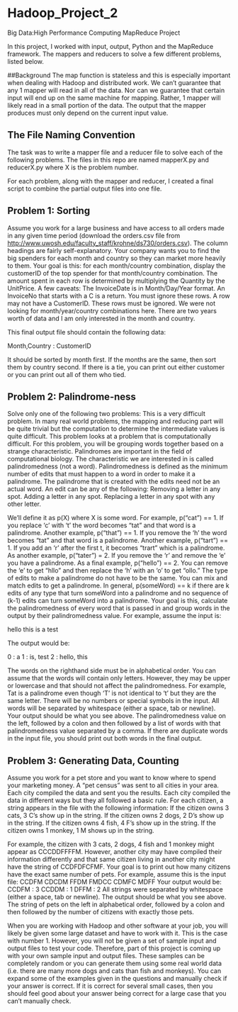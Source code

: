 # Hadoop_Project_2
Big Data:High Performance Computing MapReduce Project


In this project, I worked with input, output, Python and the MapReduce framework. The mappers and reducers to solve a few different problems, listed below.

##Background
The map function is stateless and this is especially important when dealing with Hadoop and distributed work. We can’t guarantee that any 1 mapper will read in all of the data. 
Nor can we guarantee that certain input will end up on the same machine for mapping. Rather, 1 mapper will likely read in a small portion of the data. 
The output that the mapper produces must only depend on the current input value.

## The File Naming Convention 
The task was to write a mapper file and a reducer file to solve each of the following problems. The files in this repo are named mapperX.py and reducerX.py where X is the problem number. 

For each problem, along with the mapper and reducer, I created a final script to combine the partial output files into one file. 

## Problem 1: Sorting
Assume you work for a large business and have access to all orders made in any given time period (download the orders.csv file from http://www.uwosh.edu/faculty_staff/krohne/ds730/orders.csv). The column headings are fairly self-explanatory. Your company wants you to find the big spenders for each month and country so they can market more heavily to them. Your goal is this: for each month/country combination, display the customerID of the top spender for that month/country combination. The amount spent in each row is determined by multiplying the Quantity by the UnitPrice. A few caveats:
The InvoiceDate is in Month/Day/Year format.
An InvoiceNo that starts with a C is a return. You must ignore these rows.
A row may not have a CustomerID. These rows must be ignored.
We were not looking for month/year/country combinations here. There are two years worth of data and I am only interested in the month and country.


This final output file should contain the following data:

Month,Country : CustomerID

It should be sorted by month first. If the months are the same, then sort them by country second. If there is a tie, you can print out either customer or you can print out all of them who tied.

## Problem 2: Palindrome-ness
Solve only one of the following two problems:
This is a very difficult problem. In many real world problems, the mapping and reducing part will be quite trivial but the computation to determine the intermediate values is quite difficult. This problem looks at a problem that is computationally difficult. For this problem, you will be grouping words together based on a strange characteristic. Palindromes are important in the field of computational biology. The characteristic we are interested in is called palindromedness (not a word). Palindromedness is defined as the minimum number of edits that must happen to a word in order to make it a palindrome. The palindrome that is created with the edits need not be an actual word. An edit can be any of the following:
Removing a letter in any spot.
Adding a letter in any spot.
Replacing a letter in any spot with any other letter.

We’ll define it as p(X) where X is some word. For example, p(“cat”) == 1. If you replace ‘c’ with ‘t’ the word becomes “tat” and that word is a palindrome. Another example, p(“that”) == 1. If you remove the ‘h’ the word becomes “tat” and that word is a palindrome. Another example, p(“tart”) == 1. If you add an ‘r’ after the first t, it becomes “trart” which is a palindrome. As another example, p(“tater”) = 2. If you remove the ‘r’ and remove the ‘e’ you have a palindrome. As a final example, p(“hello”) == 2. You can remove the ‘e’ to get “hllo” and then replace the ‘h’ with an ‘o’ to get “ollo.”
The type of edits to make a palindrome do not have to be the same. You can mix and match edits to get a palindrome. In general, p(someWord) == k if there are k edits of any type that turn someWord into a palindrome and no sequence of (k-1) edits can turn someWord into a palindrome. Your goal is this, calculate the palindromedness of every word that is passed in and group words in the output by their palindromedness value. For example, assume the input is:

hello this is a test

The output would be:

0 : a
1 : is, test
2 : hello, this

The words on the righthand side must be in alphabetical order. You can assume that the words will contain only letters. However, they may be upper or lowercase and that should not affect the palindromedness. For example, Tat is a palindrome even though ‘T’ is not identical to ‘t’ but they are the same letter. There will be no numbers or special symbols in the input. All words will be separated by whitespace (either a space, tab or newline). Your output should be what you see above. The palindromedness value on the left, followed by a colon and then followed by a list of words with that palindromedness value separated by a comma. If there are duplicate words in the input file, you should print out both words in the final output.

## Problem 3: Generating Data, Counting
Assume you work for a pet store and you want to know where to spend your marketing money. A “pet census” was sent to all cities in your area. Each city compiled the data and sent you the results. Each city compiled the data in different ways but they all followed a basic rule. For each citizen, a string appears in the file with the following information:
If the citizen owns 3 cats, 3 C’s show up in the string.
If the citizen owns 2 dogs, 2 D’s show up in the string.
If the citizen owns 4 fish, 4 F’s show up in the string.
If the citizen owns 1 monkey, 1 M shows up in the string.

For example, the citizen with 3 cats, 2 dogs, 4 fish and 1 monkey might appear as CCCDDFFFFM. However, another city may have compiled their information differently and that same citizen living in another city might have the string of CCDFDFCFMF. Your goal is to print out how many citizens have the exact same number of pets. For example, assume this is the input file:
        	CCDFM CDCDM FFDM FMDCC CDMFC MDFF
Your output would be:
        		CCDFM : 3
		CCDDM : 1
		DFFM : 2
All strings were separated by whitespace (either a space, tab or newline). The output should be what you see above. The string of pets on the left in alphabetical order, followed by a colon and then followed by the number of citizens with exactly those pets.


When you are working with Hadoop and other software at your job, you will likely be given some large dataset and have to work with it. This is the case with number 1. However, you will not be given a set of sample input and output files to test your code. Therefore, part of this project is coming up with your own sample input and output files. These samples can be completely random or you can generate them using some real world data (i.e. there are many more dogs and cats than fish and monkeys). You can expand some of the examples given in the questions and manually check if your answer is correct. If it is correct for several small cases, then you should feel good about your answer being correct for a large case that you can’t manually check.

